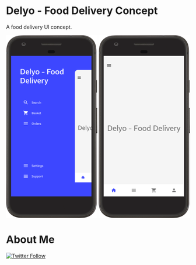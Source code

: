 # Delyo - Food Delivery Concept
A food delivery UI concept. 


<img src="/screenshots/left_drawer.png" width="250" height="500"> <img src="/screenshots/home.png" width="250" height="500">
# About Me
[![Twitter Follow](https://img.shields.io/twitter/follow/pedromassangom.svg?style=social&label=Follow)](https://twitter.com/pedromassangom)
